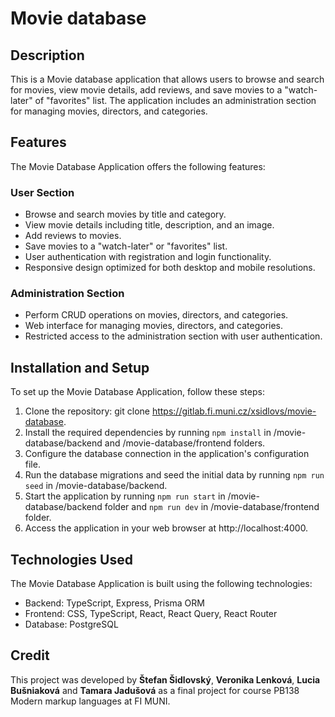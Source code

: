 # Movie database

## Description
This is a Movie database application that allows users to browse and search for movies, view movie details, add reviews, and save movies to a "watch-later" of "favorites" list. The application includes an administration section for managing movies, directors, and categories.

## Features
The Movie Database Application offers the following features:

### User Section
- Browse and search movies by title and category.
- View movie details including title, description, and an image.
- Add reviews to movies.
- Save movies to a "watch-later" or "favorites" list.
- User authentication with registration and login functionality.
- Responsive design optimized for both desktop and mobile resolutions.

### Administration Section
- Perform CRUD operations on movies, directors, and categories.
- Web interface for managing movies, directors, and categories.
- Restricted access to the administration section with user authentication.

## Installation and Setup
To set up the Movie Database Application, follow these steps:

1. Clone the repository: git clone https://gitlab.fi.muni.cz/xsidlovs/movie-database.
2. Install the required dependencies by running `npm install` in /movie-database/backend and /movie-database/frontend folders.
3. Configure the database connection in the application's configuration file.
4. Run the database migrations and seed the initial data by running `npm run seed` in /movie-database/backend.
5. Start the application by running `npm run start` in /movie-database/backend folder and `npm run dev` in /movie-database/frontend folder.
6. Access the application in your web browser at http://localhost:4000.

## Technologies Used
The Movie Database Application is built using the following technologies:

- Backend: TypeScript, Express, Prisma ORM
- Frontend: CSS, TypeScript, React, React Query, React Router
- Database: PostgreSQL


## Credit
This project was developed by **Štefan Šidlovský**, **Veronika Lenková**, **Lucia Bušniaková** and **Tamara Jadušová** as a final project for course PB138 Modern markup languages at FI MUNI.




